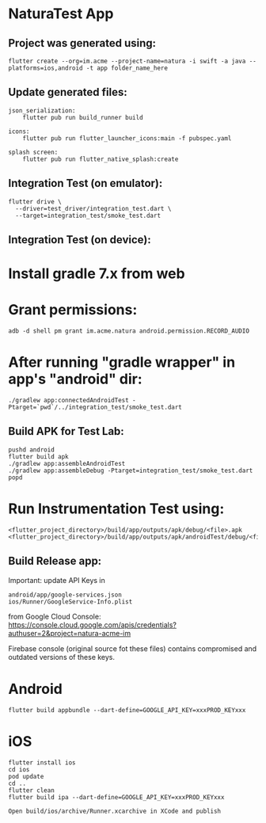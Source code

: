 # NaturaTest App

## Project was generated using:

    flutter create --org=im.acme --project-name=natura -i swift -a java --platforms=ios,android -t app folder_name_here

## Update generated files:

    json_serialization:    
        flutter pub run build_runner build
    
    icons:    
        flutter pub run flutter_launcher_icons:main -f pubspec.yaml
    
    splash screen:    
        flutter pub run flutter_native_splash:create

## Integration Test (on emulator):
    
    flutter drive \
      --driver=test_driver/integration_test.dart \
      --target=integration_test/smoke_test.dart

## Integration Test (on device):

# Install gradle 7.x from web

# Grant permissions:
    
    adb -d shell pm grant im.acme.natura android.permission.RECORD_AUDIO

# After running "gradle wrapper" in app's "android" dir:

    ./gradlew app:connectedAndroidTest -Ptarget=`pwd`/../integration_test/smoke_test.dart

## Build APK for Test Lab:

    pushd android
    flutter build apk
    ./gradlew app:assembleAndroidTest
    ./gradlew app:assembleDebug -Ptarget=integration_test/smoke_test.dart
    popd

# Run Instrumentation Test using:
    
    <flutter_project_directory>/build/app/outputs/apk/debug/<file>.apk
    <flutter_project_directory>/build/app/outputs/apk/androidTest/debug/<file>.apk

## Build Release app:

Important: update API Keys in 

    android/app/google-services.json
    ios/Runner/GoogleService-Info.plist

from Google Cloud Console: https://console.cloud.google.com/apis/credentials?authuser=2&project=natura-acme-im

Firebase console (original source fot these files) contains compromised and outdated versions of these keys.

# Android
    
    flutter build appbundle --dart-define=GOOGLE_API_KEY=xxxPROD_KEYxxx

# iOS
    flutter install ios
    cd ios
    pod update
    cd ..
    flutter clean
    flutter build ipa --dart-define=GOOGLE_API_KEY=xxxPROD_KEYxxx
    
    Open build/ios/archive/Runner.xcarchive in XCode and publish
